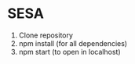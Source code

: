 # SESA

1) Clone repository
2) npm install (for all dependencies)
3) npm start (to open in localhost)
